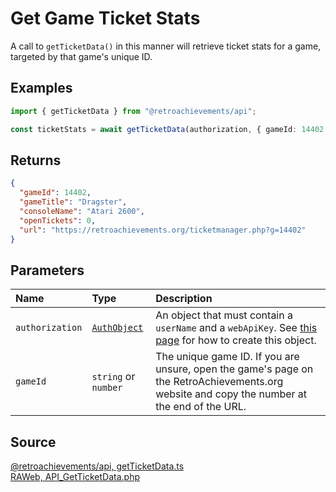 # Get Game Ticket Stats

A call to `getTicketData()` in this manner will retrieve ticket stats for a game, targeted by that game's unique ID.

## Examples

```ts
import { getTicketData } from "@retroachievements/api";

const ticketStats = await getTicketData(authorization, { gameId: 14402 });
```

## Returns

```json
{
  "gameId": 14402,
  "gameTitle": "Dragster",
  "consoleName": "Atari 2600",
  "openTickets": 0,
  "url": "https://retroachievements.org/ticketmanager.php?g=14402"
}
```

## Parameters

| Name            | Type                                        | Description                                                                                                                                 |
| :-------------- | :------------------------------------------ | :------------------------------------------------------------------------------------------------------------------------------------------ |
| `authorization` | [`AuthObject`](/v1/data-models/auth-object) | An object that must contain a `userName` and a `webApiKey`. See [this page](/getting-started) for how to create this object.                |
| `gameId`        | `string` or `number`                        | The unique game ID. If you are unsure, open the game's page on the RetroAchievements.org website and copy the number at the end of the URL. |

## Source

[@retroachievements/api, getTicketData.ts](https://github.dev/retroachievements/retroachievements-api-js/blob/main/src/ticket/getTicketData.ts)  
[RAWeb, API_GetTicketData.php](https://github.dev/RetroAchievements/RAWeb/blob/master/public/API/API_GetTicketData.php)
